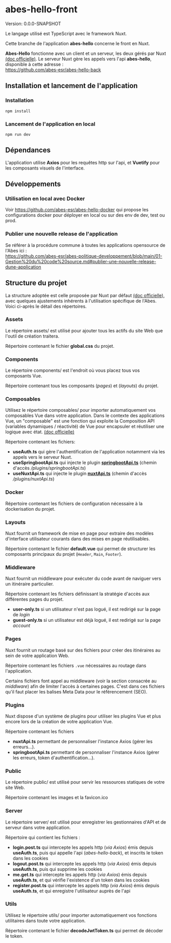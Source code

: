 # abes-hello-front

Version: 0.0.0-SNAPSHOT

Le langage utilisé est TypeScript avec le framework Nuxt.

Cette branche de l'application **abes-hello** concerne le front en Nuxt.

**Abes-Hello** fonctionne avec un client et un serveur, les deux gérés par Nuxt [(doc officielle)](https://nuxt.com/docs/getting-started/introduction).
Le serveur Nuxt gère les appels vers l'api **abes-hello**, disponible à cette adresse :  
https://github.com/abes-esr/abes-hello-back

## Installation et lancement de l'application

### Installation

```
npm install
```

### Lancement de l'application en local

```
npm run dev
```

## Dépendances

L'application utilise **Axios** pour les requêtes http sur l'api, et **Vuetify** pour les composants visuels de l'interface.

## Développements

### Utilisation en local avec Docker

Voir https://github.com/abes-esr/abes-hello-docker qui propose les configurations docker pour déployer en local ou sur des env de dev, test ou prod.

### Publier une nouvelle release de l'application

Se référer à la procédure commune à toutes les applications opensource de l'Abes ici :  
https://github.com/abes-esr/abes-politique-developpement/blob/main/01-Gestion%20du%20code%20source.md#publier-une-nouvelle-release-dune-application

## Structure du projet

La structure adoptée est celle proposée par Nuxt par défaut [(doc officielle)](https://nuxt.com/docs/guide/directory-structure/app), avec quelques ajustements inhérents à l'utilisation spécifique de l'Abes.
Voici ci-après le détail des répertoires.

### Assets

Le répertoire assets/ est utilisé pour ajouter tous les actifs du site Web que l'outil de création traitera.

Répertoire contenant le fichier **global.css** du projet.

### Components

Le répertoire components/ est l'endroit où vous placez tous vos composants Vue.

Répertoire contenant tous les composants (_pages_) et (_layouts_) du projet.

### Composables

Utilisez le répertoire composables/ pour importer automatiquement vos composables Vue dans votre application.
Dans le contexte des applications Vue, un "composable" est une fonction qui exploite la Composition API (variables dynamiques / réactivité) de Vue pour encapsuler et réutiliser une logique avec état. [(doc officielle)](https://fr.vuejs.org/guide/reusability/composables)

Répertoire contenant les fichiers:

- **useAuth.ts** qui gère l'authentification de l'application notamment via les appels vers le serveur Nuxt.
- **useSpringbootApi.ts** qui injecte le plugin **[springbootApi.ts](/plugins/springbootApi.ts)** (chemin d'accès _/plugins/springbootApi.ts_)
- **useNuxtApi.ts** qui injecte le plugin **[nuxtApi.ts](/plugins/nuxtApi.ts)** (chemin d'accès _/plugins/nuxtApi.ts_)

### Docker

Répertoire contenant les fichiers de configuration nécessaire à la dockerisation du projet.

### Layouts

Nuxt fournit un framework de mise en page pour extraire des modèles d'interface utilisateur courants dans des mises en page réutilisables.

Répertoire contenant le fichier **default.vue** qui permet de structurer les composants principaux du projet (`Header`, `Main`, `Footer`).

### Middleware

Nuxt fournit un middleware pour exécuter du code avant de naviguer vers un itinéraire particulier.

Répertoire contenant les fichiers définissant la stratégie d'accès aux différentes pages du projet.

- **user-only.ts** si un utilisateur n'est pas logué, il est redirigé sur la page de _login_
- **guest-only.ts** si un utilisateur est déjà logué, il est redirigé sur la page _account_

### Pages

Nuxt fournit un routage basé sur des fichiers pour créer des itinéraires au sein de votre application Web.

Répertoire contenant les fichiers `.vue` nécessaires au routage dans l'application.

Certains fichiers font appel au middleware (voir la section consacrée au _middlware_) afin de limiter l'accès à certaines pages.
C'est dans ces fichiers qu'il faut placer les balises Meta Data pour le référencement (SEO).

### Plugins

Nuxt dispose d'un système de plugins pour utiliser les plugins Vue et plus encore lors de la création de votre application Vue.

Répertoire contenant les fichiers

- **nuxtApi.ts** permettant de personnaliser l'instance Axios (gérer les erreurs...).
- **springbootApi.ts** permettant de personnaliser l'instance Axios (gérer les erreurs, token d'authentification...).

### Public

Le répertoire public/ est utilisé pour servir les ressources statiques de votre site Web.

Répertoire contenant les images et la favicon.ico

### Server

Le répertoire server/ est utilisé pour enregistrer les gestionnaires d'API et de serveur dans votre application.

Répertoire qui contient les fichiers :

- **login.post.ts** qui intercepte les appels http (_via Axios_) émis depuis **useAuth.ts**, puis qui appelle l'api (_abes-hello-back_), et inscrits le token dans les cookies
- **logout.post.ts** qui intercepte les appels http (_via Axios_) émis depuis **useAuth.ts**, puis qui supprime les cookies
- **me.get.ts** qui intercepte les appels http (_via Axios_) émis depuis **useAuth.ts**, et qui vérifie l'existence d'un token dans les cookies
- **register.post.ts** qui intercepte les appels http (_via Axios_) émis depuis **useAuth.ts**, et qui enregistre l'utilisateur auprès de l'api

### Utils

Utilisez le répertoire utils/ pour importer automatiquement vos fonctions utilitaires dans toute votre application.

Répertoire contenant le fichier **decodeJwtToken.ts** qui permet de décoder le token.
